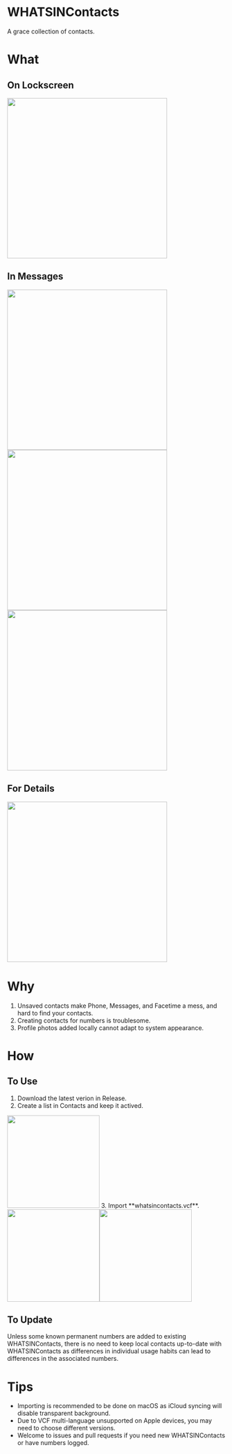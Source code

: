 # WHATSINContacts

A grace collection of contacts.

# What

## On Lockscreen

<img src="https://github.com/shindgewongxj/WHATSINContacts/raw/main/preview/notification.png" height="369">

## In Messages

<img src="https://github.com/shindgewongxj/WHATSINContacts/raw/main/preview/unread.png" height="369"><img src="https://github.com/shindgewongxj/WHATSINContacts/raw/main/preview/popup.png" height="369"><img src="https://github.com/shindgewongxj/WHATSINContacts/raw/main/preview/message.png" height="369">

## For Details

<img src="https://github.com/shindgewongxj/WHATSINContacts/raw/main/preview/detail.png" height="369">

# Why

1. Unsaved contacts make Phone, Messages, and Facetime a mess, and hard to find your contacts.  
2. Creating contacts for numbers is troublesome.  
3. Profile photos added locally cannot adapt to system appearance.  

# How

## To Use

1. Download the latest verion in Release.  
2. Create a list in Contacts and keep it actived.  
<img src="https://raw.githubusercontent.com/shindgewongxj/WHATSINContacts/main/preview/contacts.png" height="213">
3. Import **whatsincontacts.vcf**.  
<img src="https://raw.githubusercontent.com/shindgewongxj/WHATSINContacts/main/preview/import.png" height="213"><img src="https://raw.githubusercontent.com/shindgewongxj/WHATSINContacts/main/preview/duplicate.png" height="213">

## To Update

Unless some known permanent numbers are added to existing WHATSINContacts, there is no need to keep local contacts up-to-date with WHATSINContacts as differences in individual usage habits can lead to differences in the associated numbers.  

# Tips

- Importing is recommended to be done on macOS as iCloud syncing will disable transparent background.  
- Due to VCF multi-language unsupported on Apple devices, you may need to choose different versions.  
- Welcome to issues and pull requests if you need new WHATSINContacts or have numbers logged.  
